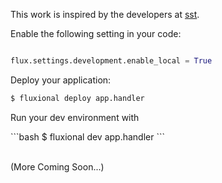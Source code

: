 This work is inspired by the developers at [sst](https://docs.sst.dev/live-lambda-development).

Enable the following setting in your code:

```python

flux.settings.development.enable_local = True

```

Deploy your application:

<div class="bash-code">

```bash
$ fluxional deploy app.handler
```

</div>

Run your dev environment with

<div class="bash-code">
```bash
$ fluxional dev app.handler
```
</div>

<br>

(More Coming Soon...)
